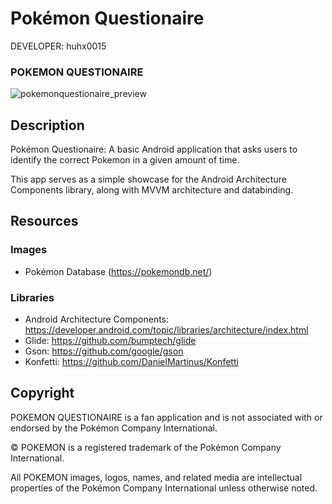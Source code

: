 Pokémon Questionaire
====================

DEVELOPER: huhx0015

### POKEMON QUESTIONAIRE
![pokemonquestionaire_preview](https://user-images.githubusercontent.com/1645482/27267425-172ed23e-545d-11e7-9861-030fcaf1bd23.gif)

## Description

Pokémon Questionaire: A basic Android application that asks users to identify the correct Pokemon in a given amount of time.

This app serves as a simple showcase for the Android Architecture Components library, along with MVVM architecture and databinding.

## Resources

### Images

* Pokémon Database (https://pokemondb.net/)

### Libraries

* Android Architecture Components: https://developer.android.com/topic/libraries/architecture/index.html
* Glide: https://github.com/bumptech/glide
* Gson: https://github.com/google/gson
* Konfetti: https://github.com/DanielMartinus/Konfetti

## Copyright

POKEMON QUESTIONAIRE is a fan application and is not associated with or endorsed by the Pokémon Company International.

© POKEMON is a registered trademark of the Pokémon Company International.

All POKEMON images, logos, names, and related media are intellectual properties of the Pokémon Company International unless otherwise noted.